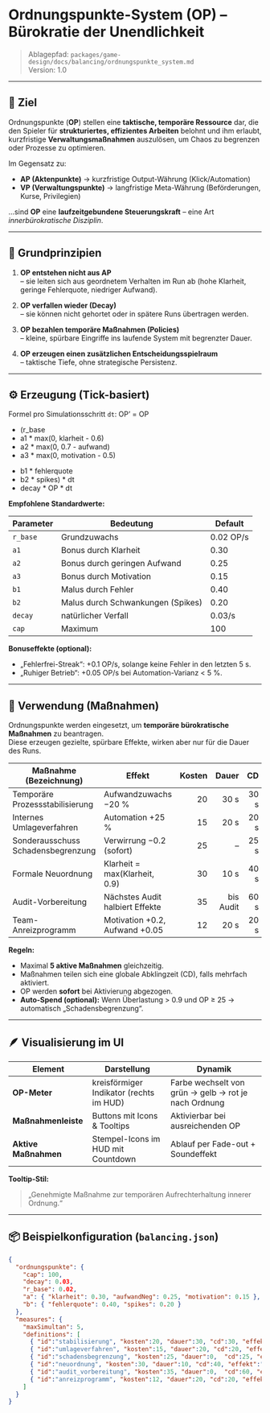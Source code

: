 # Ordnungspunkte-System (OP) – Bürokratie der Unendlichkeit

> Ablagepfad: `packages/game-design/docs/balancing/ordnungspunkte_system.md`  
> Version: 1.0

---

## 🎯 Ziel
Ordnungspunkte (**OP**) stellen eine **taktische, temporäre Ressource** dar, die den Spieler für **strukturiertes, effizientes Arbeiten** belohnt und ihm erlaubt, kurzfristige **Verwaltungsmaßnahmen** auszulösen, um Chaos zu begrenzen oder Prozesse zu optimieren.

Im Gegensatz zu:
- **AP (Aktenpunkte)** → kurzfristige Output-Währung (Klick/Automation)  
- **VP (Verwaltungspunkte)** → langfristige Meta-Währung (Beförderungen, Kurse, Privilegien)  

…sind **OP** eine **laufzeitgebundene Steuerungskraft** – eine Art *innerbürokratische Disziplin*.

---

## 🧩 Grundprinzipien
1. **OP entstehen nicht aus AP**  
   – sie leiten sich aus geordnetem Verhalten im Run ab (hohe Klarheit, geringe Fehlerquote, niedriger Aufwand).

2. **OP verfallen wieder (Decay)**  
   – sie können nicht gehortet oder in spätere Runs übertragen werden.

3. **OP bezahlen temporäre Maßnahmen (Policies)**  
   – kleine, spürbare Eingriffe ins laufende System mit begrenzter Dauer.

4. **OP erzeugen einen zusätzlichen Entscheidungsspielraum**  
   – taktische Tiefe, ohne strategische Persistenz.

---

## ⚙️ Erzeugung (Tick-basiert)

Formel pro Simulationsschritt `dt`:
OP’ = OP
+ (r_base
+ a1 * max(0, klarheit - 0.6)
+ a2 * max(0, 0.7 - aufwand)
+ a3 * max(0, motivation - 0.5)
- b1 * fehlerquote
- b2 * spikes) * dt
- decay * OP * dt

**Empfohlene Standardwerte:**

| Parameter | Bedeutung | Default |
|------------|------------|----------|
| `r_base` | Grundzuwachs | 0.02 OP/s |
| `a1` | Bonus durch Klarheit | 0.30 |
| `a2` | Bonus durch geringen Aufwand | 0.25 |
| `a3` | Bonus durch Motivation | 0.15 |
| `b1` | Malus durch Fehler | 0.40 |
| `b2` | Malus durch Schwankungen (Spikes) | 0.20 |
| `decay` | natürlicher Verfall | 0.03/s |
| `cap` | Maximum | 100 |

**Bonuseffekte (optional):**
- „Fehlerfrei-Streak“: +0.1 OP/s, solange keine Fehler in den letzten 5 s.
- „Ruhiger Betrieb“: +0.05 OP/s bei Automation-Varianz < 5 %.

---

## 🧱 Verwendung (Maßnahmen)

Ordnungspunkte werden eingesetzt, um **temporäre bürokratische Maßnahmen** zu beantragen.  
Diese erzeugen gezielte, spürbare Effekte, wirken aber nur für die Dauer des Runs.

| Maßnahme (Bezeichnung) | Effekt | Kosten | Dauer | CD |
|------------------------|---------|--------:|-------:|----:|
| Temporäre Prozessstabilisierung | Aufwandzuwachs −20 % | 20 | 30 s | 30 s |
| Internes Umlageverfahren | Automation +25 % | 15 | 20 s | 20 s |
| Sonderausschuss Schadensbegrenzung | Verwirrung −0.2 (sofort) | 25 | – | 25 s |
| Formale Neuordnung | Klarheit = max(Klarheit, 0.9) | 30 | 10 s | 40 s |
| Audit-Vorbereitung | Nächstes Audit halbiert Effekte | 35 | bis Audit | 60 s |
| Team-Anreizprogramm | Motivation +0.2, Aufwand +0.05 | 12 | 20 s | 20 s |

**Regeln:**
- Maximal **5 aktive Maßnahmen** gleichzeitig.  
- Maßnahmen teilen sich eine globale Abklingzeit (CD), falls mehrfach aktiviert.  
- OP werden **sofort** bei Aktivierung abgezogen.  
- **Auto-Spend (optional):** Wenn Überlastung > 0.9 und OP ≥ 25 → automatisch „Schadensbegrenzung“.

---

## 🪶 Visualisierung im UI

| Element | Darstellung | Dynamik |
|----------|--------------|----------|
| **OP-Meter** | kreisförmiger Indikator (rechts im HUD) | Farbe wechselt von grün → gelb → rot je nach Ordnung |
| **Maßnahmenleiste** | Buttons mit Icons & Tooltips | Aktivierbar bei ausreichenden OP |
| **Aktive Maßnahmen** | Stempel-Icons im HUD mit Countdown | Ablauf per Fade-out + Soundeffekt |

**Tooltip-Stil:**  
> „Genehmigte Maßnahme zur temporären Aufrechterhaltung innerer Ordnung.“

---

## 📦 Beispielkonfiguration (`balancing.json`)

```json
{
  "ordnungspunkte": {
    "cap": 100,
    "decay": 0.03,
    "r_base": 0.02,
    "a": { "klarheit": 0.30, "aufwandNeg": 0.25, "motivation": 0.15 },
    "b": { "fehlerquote": 0.40, "spikes": 0.20 }
  },
  "measures": {
    "maxSimultan": 5,
    "definitions": [
      { "id":"stabilisierung", "kosten":20, "dauer":30, "cd":30, "effekt":"aufwandZuwachsMul=0.8" },
      { "id":"umlageverfahren", "kosten":15, "dauer":20, "cd":20, "effekt":"automationMul=1.25" },
      { "id":"schadensbegrenzung", "kosten":25, "dauer":0,  "cd":25, "effekt":"verwirrungAdd=-0.2" },
      { "id":"neuordnung", "kosten":30, "dauer":10, "cd":40, "effekt":"klarheitClampMin=0.9" },
      { "id":"audit_vorbereitung", "kosten":35, "dauer":0,  "cd":60, "effekt":"naechstesAuditMul=0.5" },
      { "id":"anreizprogramm", "kosten":12, "dauer":20, "cd":20, "effekt":"motivationAdd=0.2;aufwandAdd=0.05" }
    ]
  }
}